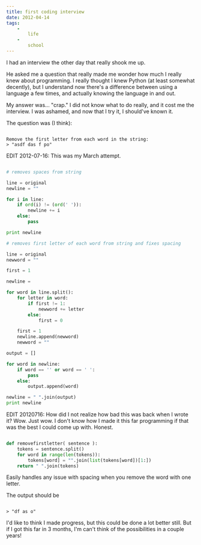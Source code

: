 ```yaml
---
title: first coding interview
date: 2012-04-14
tags:
    -
        life
    -
        school
---
```



I had an interview the other day that really shook me up.

He asked me a question that really made me wonder how much I really knew about programming.
I really thought I knew Python (at least somewhat decently), but I understand now there's a difference between using a language a few times, and actually knowing the language in and out.

My answer was... "crap." I did not know what to do really, and it cost me the interview. I was ashamed, and now that I try it, I should've known it.

The question was (I think):



``` console

Remove the first letter from each word in the string:
> "asdf das f po"

```


EDIT 2012-07-16: This was my March attempt.


``` python

# removes spaces from string

line = original
newline = ""

for i in line:
    if ord(i) != (ord(' ')):
        newline += i
    else:
        pass

print newline

# removes first letter of each word from string and fixes spacing

line = original
newword = ""

first = 1

newline =

for word in line.split():
    for letter in word:
        if first != 1:
            newword += letter
        else:
            first = 0

    first = 1
    newline.append(newword)
    newword = ""

output = []

for word in newline:
    if word == '' or word == ' ':
        pass
    else:
        output.append(word)

newline = " ".join(output)
print newline

```



EDIT 20120716: How did I not realize how bad this was back when I wrote it?
Wow. Just wow. I don't know how I made it this far programming if that was the best I could
come up with. Honest.



``` python

def removefirstletter( sentence ):
    tokens = sentence.split()
    for word in range(len(tokens)):
        tokens[word] = "".join(list(tokens[word])[1:])
    return " ".join(tokens)

```


Easily handles any issue with spacing when you remove the word with one letter.

The output should be


``` console

> "df as o"

```


I'd like to think I made progress, but this could be done a lot better still.
But if I got this far in 3 months, I'm can't think of the possibilities in a couple years!

